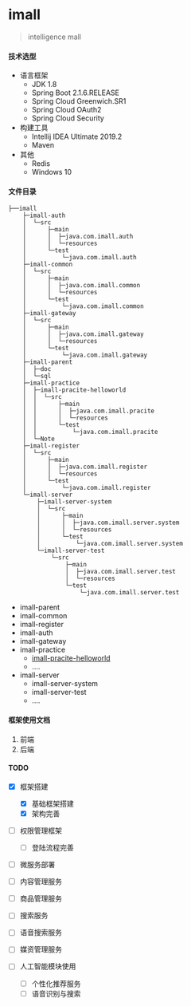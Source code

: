 # imall
>  intelligence  mall
#### 技术选型

- 语言框架
	- JDK 1.8
	- Spring Boot 2.1.6.RELEASE
	- Spring Cloud Greenwich.SR1
	- Spring Cloud OAuth2
	- Spring Cloud Security
- 构建工具
	- Intellij IDEA Ultimate 2019.2
	- Maven
- 其他
	- Redis
	- Windows 10
#### 文件目录
```
├──imall
    ├─imall-auth
    │  └─src
    │      ├─main
    │      │  ├─java.com.imall.auth
    │      │  └─resources
    │      └─test
    │          └─java.com.imall.auth
    ├─imall-common
    │  └─src
    │      ├─main
    │      │  ├─java.com.imall.common
    │      │  └─resources
    │      └─test
    │          └─java.com.imall.common
    ├─imall-gateway
    │  └─src
    │      ├─main
    │      │  ├─java.com.imall.gateway
    │      │  └─resources
    │      └─test
    │          └─java.com.imall.gateway
    ├─imall-parent
    │  ├─doc
    │  └─sql
    ├─imall-practice
    │  ├─imall-pracite-helloworld
    │  │  └─src
    │  │      ├─main
    │  │      │  ├─java.com.imall.pracite
    │  │      │  └─resources
    │  │      └─test
    │  │          └─java.com.imall.pracite
    │  └─Note
    ├─imall-register
    │  └─src
    │      ├─main
    │      │  ├─java.com.imall.register
    │      │  └─resources
    │      └─test
    │          └─java.com.imall.register
    └─imall-server
        ├─imall-server-system
        │  └─src
        │      ├─main
        │      │  ├─java.com.imall.server.system
        │      │  └─resources
        │      └─test
        │          └─java.com.imall.server.system
        └─imall-server-test
            └─src
                ├─main
                │  ├─java.com.imall.server.test
                │  └─resources
                └─test
                    └─java.com.imall.server.test
```
- imall-parent
- imall-common
- imall-register
- imall-auth 
- imall-gateway
- imall-practice
    - [imall-pracite-helloworld](imall-practice/Note/000SpringBoot练习.md)
    - ....
- imall-server
    - imall-server-system
    - imall-server-test
    - ....
    
#### 框架使用文档

1. 前端
2. 后端

#### TODO
- [x] 框架搭建
    - [x] 基础框架搭建
    - [x] 架构完善
- [ ] 权限管理框架
    - [ ] 登陆流程完善
- [ ] 微服务部署
- [ ] 内容管理服务
- [ ] 商品管理服务
- [ ] 搜索服务
- [ ] 语音搜索服务
- [ ] 媒资管理服务

- [ ] 人工智能模块使用
    - [ ] 个性化推荐服务
    - [ ] 语音识别与搜索